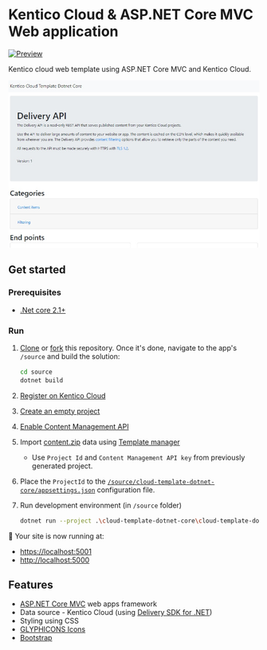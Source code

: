 # Kentico Cloud & ASP.NET Core MVC Web application

[![Preview](https://img.shields.io/badge/-Preview-brightgreen.svg)](http://cloud-template-dotnet-core-dev-as.azurewebsites.net/)

Kentico cloud web template using ASP.NET Core MVC and Kentico Cloud.

![template preview](/template.jpg)

## Get started

### Prerequisites

* [.Net core 2.1+](https://dotnet.microsoft.com/download)

### Run

1. [Clone](https://git-scm.com/docs/git-clone) or [fork](https://hub.github.com/hub-fork.1.html) this repository. Once it's done, navigate to the app's `/source`  and build the solution:

    ```sh
    cd source
    dotnet build
    ```

1. [Register on Kentico Cloud](http://app.kenticocloud.com)
1. [Create an empty project](https://docs.kenticocloud.com/tutorials/set-up-projects/manage-projects/adding-projects)
1. [Enable Content Management API](https://docs.kenticocloud.com/tutorials/set-up-projects/migrate-content/importing-to-kentico-cloud#a-enabling-the-api-for-your-project)
1. Import [content.zip](/content.zip) data using [Template manager](https://kentico.github.io/cloud-template-manager/import-from-file)
    * Use `Project Id` and `Content Management API key` from previously generated project.
1. Place the `ProjectId` to the  [`/source/cloud-template-dotnet-core/appsettings.json`](/source/appsettings.js#L9) configuration file.
1. Run development environment (in `/source` folder)

    ```sh
    dotnet run --project .\cloud-template-dotnet-core\cloud-template-dotnet-core.csproj
    ```

🚀 Your site is now running at:

* [https://localhost:5001](https://localhost:5001)
* [http://localhost:5000](http://localhost:5000)

## Features

* [ASP.NET Core MVC](https://docs.microsoft.com/aspnet/core/mvc/overview) web apps framework
* Data source - Kentico Cloud (using [Delivery SDK for .NET](https://github.com/Kentico/delivery-sdk-net))
* Styling using CSS
* [GLYPHICONS Icons](https://www.glyphicons.com/)
* [Bootstrap](https://getbootstrap.com/)
